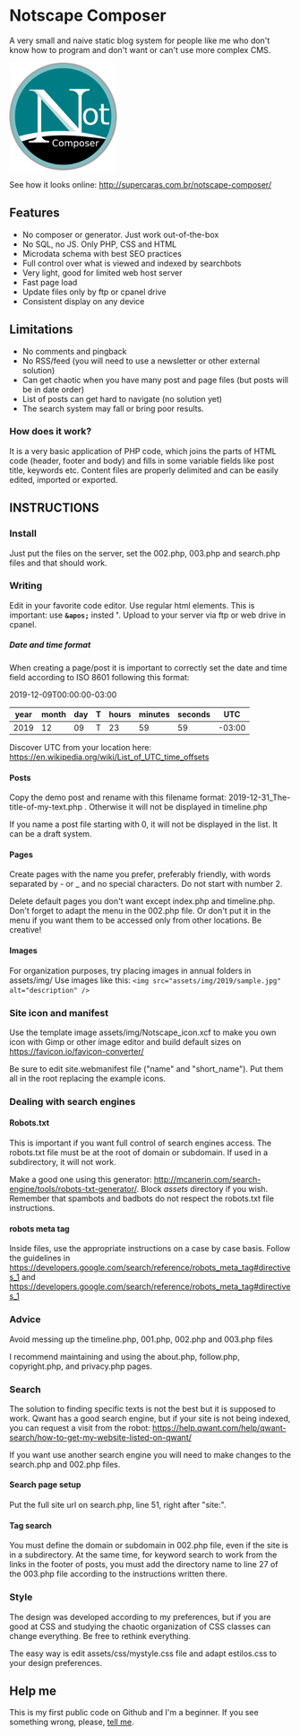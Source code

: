 # Notscape Composer
A very small and naive static blog system for people like me who don't know how to program and don't want or can't use more complex CMS.

![icon sample](android-chrome-192x192.png "icon sample")

See how it looks online: http://supercaras.com.br/notscape-composer/

## Features

- No composer or generator. Just work out-of-the-box
- No SQL, no JS. Only PHP, CSS and HTML
- Microdata schema with best SEO practices
- Full control over what is viewed and indexed by searchbots
- Very light, good for limited web host server
- Fast page load
- Update files only by ftp or cpanel drive
- Consistent display on any device

## Limitations
- No comments and pingback
- No RSS/feed (you will need to use a newsletter or other external solution)
- Can get chaotic when you have many post and page files (but posts will be in date order)
- List of posts can get hard to navigate (no solution yet)
- The search system may fall or bring poor results.

### How does it work?

It is a very basic application of PHP code, which joins the parts of HTML code (header, footer and body) and fills in some variable fields like post title, keywords etc. Content files are properly delimited and can be easily edited, imported or exported.

## INSTRUCTIONS

### Install
Just put the files on the server, set the 002.php, 003.php and search.php files and that should work.

### Writing
Edit in your favorite code editor. 
Use regular html elements. This is important: use **`&apos;`** insted **'**.
Upload to your server via ftp or web drive in cpanel.

##### Date and time format

When creating a page/post it is important to correctly set the date and time field according to ISO 8601 following this format:

2019-12-09T00:00:00-03:00

| year | month | day | T | hours | minutes | seconds | UTC |
|------|-------|-----|---|-------|---------|---------|-----|
|2019  |12     |09   | T |23     |59       |59       |-03:00|

Discover UTC from your location here: https://en.wikipedia.org/wiki/List_of_UTC_time_offsets


#### Posts
Copy the demo post and rename with this filename format: 2019-12-31_The-title-of-my-text.php . Otherwise it will not be displayed in timeline.php

If you name a post file starting with 0, it will not be displayed in the list. It can be a draft system.

#### Pages

Create pages with the name you prefer, preferably friendly, with words separated by - or _ and no special characters. Do not start with number 2.

Delete default pages you don't want except index.php and timeline.php. Don't forget to adapt the menu in the 002.php file. Or don't put it in the menu if you want them to be accessed only from other locations. Be creative!

#### Images
For organization purposes, try placing images in annual folders in assets/img/
Use images like this: `<img src="assets/img/2019/sample.jpg" alt="description" />`

### Site icon and manifest
Use the template image assets/img/Notscape_icon.xcf to make you own icon with Gimp or other image editor and build default sizes on https://favicon.io/favicon-converter/

Be sure to edit site.webmanifest file ("name" and "short_name"). Put them all in the root replacing the example icons.

### Dealing with search engines

#### Robots.txt
This is important if you want full control of search engines access. The robots.txt file must be at the root of domain or subdomain. If used in a subdirectory, it will not work. 

Make a good one using this generator: http://mcanerin.com/search-engine/tools/robots-txt-generator/. Block *assets* directory if you wish. Remember that spambots and badbots do not respect the robots.txt file instructions.

#### robots meta tag

Inside files, use the appropriate instructions on a case by case basis. Follow the guidelines in https://developers.google.com/search/reference/robots_meta_tag#directives_1 and https://developers.google.com/search/reference/robots_meta_tag#directives_1

### Advice

Avoid messing up the timeline.php, 001.php, 002.php and 003.php files

I recommend maintaining and using the about.php, follow.php, copyright.php, and privacy.php pages.

### Search
The solution to finding specific texts is not the best but it is supposed to work. Qwant has a good search engine, but if your site is not being indexed, you can request a visit from the robot: https://help.qwant.com/help/qwant-search/how-to-get-my-website-listed-on-qwant/

If you want use another search engine you will need to make changes to the search.php and 002.php files.

#### Search page setup

Put the full site url on search.php, line 51, right after "site:".

#### Tag search
You must define the domain or subdomain in 002.php file, even if the site is in a subdirectory. At the same time, for keyword search to work from the links in the footer of posts, you must add the directory name to line 27 of the 003.php file according to the instructions written there.

### Style

The design was developed according to my preferences, but if you are good at CSS and studying the chaotic organization of CSS classes can change everything. Be free to rethink everything.

The easy way is edit assets/css/mystyle.css file and adapt estilos.css to your design preferences.

## Help me
This is my first public code on Github and I'm a beginner. If you see something wrong, please, <a rel="me" href="https://imvegan.fyi/@roberto">tell me</a>.
